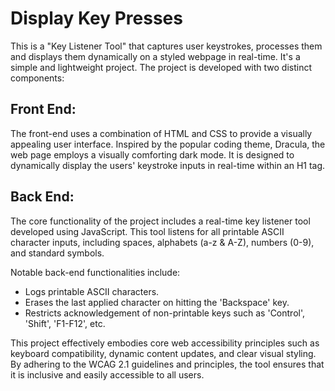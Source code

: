 # Display Key Presses

This is a "Key Listener Tool" that captures user keystrokes, processes them and displays them dynamically on a styled webpage in real-time.
It's a simple and lightweight project.
The project is developed with two distinct components:

## Front End:
The front-end uses a combination of HTML and CSS to provide a visually appealing user interface. Inspired by the popular coding theme, Dracula, the web page employs a visually comforting dark mode. It is designed to dynamically display the users' keystroke inputs in real-time within an H1 tag. 

## Back End:
The core functionality of the project includes a real-time key listener tool developed using JavaScript. This tool listens for all printable ASCII character inputs, including spaces, alphabets (a-z & A-Z), numbers (0-9), and standard symbols. 

Notable back-end functionalities include:
- Logs printable ASCII characters.
- Erases the last applied character on hitting the 'Backspace' key.
- Restricts acknowledgement of non-printable keys such as 'Control', 'Shift', 'F1-F12', etc.

This project effectively embodies core web accessibility principles such as keyboard compatibility, dynamic content updates, and clear visual styling. By adhering to the WCAG 2.1 guidelines and principles, the tool ensures that it is inclusive and easily accessible to all users.
